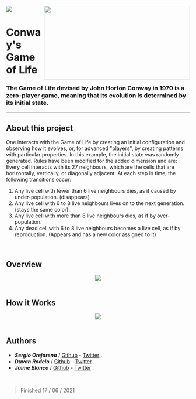 <div>
<a href="https://github.com/SergioO21/Game_of_life">
  <img align="right" src="https://github.com/SergioO21/Game_of_life/blob/main/Kirby.gif" width="400" height="200"/>
</a>
<a href="https://www.holbertonschool.com/">
  <img src="https://assets.website-files.com/6105315644a26f77912a1ada/610540e8b4cd6969794fe673_Holberton_School_logo-04-04.svg"/>
</a>
</div>


# Conway's Game of Life
<h3>The Game of Life devised by John Horton Conway in 1970 is a zero-player game, meaning that its evolution is determined by its initial state.</h3>

****
## About this project
One interacts with the Game of Life by creating an initial configuration and observing how it evolves, or, for advanced "players", by creating patterns with particular properties. In this example, the initial state was randomly generated. Rules have been modified for the added dimension and are: Every cell interacts with its 27 neighbours, which are the cells that are horizontally, vertically, or diagonally adjacent. At each step in time, the following transitions occur: 
1. Any live cell with fewer than 6 live neighbours dies, as if caused by under-population. (disappears) 
2. Any live cell with 6 to 8 live neighbours lives on to the next generation. (stays the same color).
3. Any live cell with more than 8 live neighbours dies, as if by over-population. 
4. Any dead cell with 6 to 8 live neighbours becomes a live cell, as if by reproduction. (Appears and has a new color assigned to it)
<br>

## Overview
<div align = "center">
<img src = "https://github.com/SergioO21/Game_of_life/blob/main/game_of_life.gif">
</div>
<br>

## How it Works
<div align =  "center">
<img src = "https://github.com/SergioO21/Game_of_life/blob/main/explain.png">
</div>
<br>


<h2> Authors</h2>

 -  ***Sergio Orejarena*** / [Github](https://github.com/SergioO21) - [Twitter](https://twitter.com/SergioOR21) .
 - ***Duvan Rodelo*** / [Github](https://github.com/Rode1o) - [Twitter](https://twitter.com/duvanrode1o) .
 - ***Jaime Blanco*** / [Github](https://github.com/jblanco75) - [Twitter](https://twitter.com/jblanco75) .
<br>

> Finished 17 / 06 / 2021
